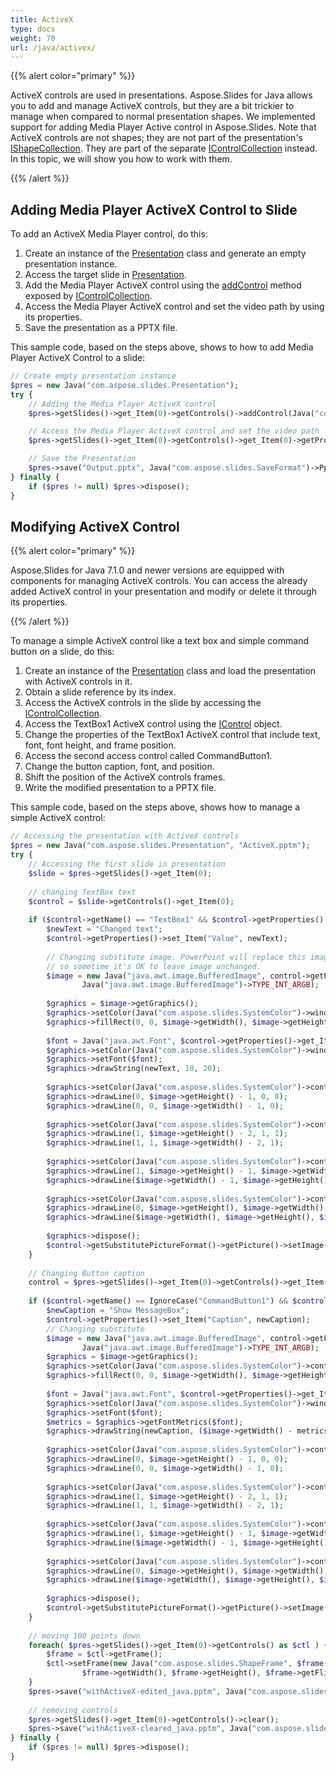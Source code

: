 ```yaml
---
title: ActiveX
type: docs
weight: 70
url: /java/activex/
---
```



{{% alert color="primary" %}} 

ActiveX controls are used in presentations. Aspose.Slides for Java allows you to add and manage ActiveX controls, but they are a bit trickier to manage when compared to normal presentation shapes. We implemented support for adding Media Player Active control in Aspose.Slides. Note that ActiveX controls are not shapes; they are not part of the presentation's [IShapeCollection](http://www.aspose.com/api/java/slides/com.aspose.slides/interfaces/IShapeCollection). They are part of the separate [IControlCollection](http://www.aspose.com/api/java/slides/com.aspose.slides/interfaces/IControlCollection) instead. In this topic, we will show you how to work with them. 

{{% /alert %}} 

## **Adding Media Player ActiveX Control to Slide**
To add an ActiveX Media Player control, do this:

1. Create an instance of the [Presentation](http://www.aspose.com/api/java/slides/com.aspose.slides/classes/Presentation) class and generate an empty presentation instance.
1. Access the target slide in [Presentation](http://www.aspose.com/api/java/slides/com.aspose.slides/classes/Presentation).
1. Add the Media Player ActiveX control using the [addControl](https://apireference.aspose.com/slides/java/com.aspose.slides/IControlCollection#addControl-int-float-float-float-float-) method exposed by [IControlCollection](http://www.aspose.com/api/java/slides/com.aspose.slides/interfaces/IControlCollection).
1. Access the Media Player ActiveX control and set the video path by using its properties.
1. Save the presentation as a PPTX file.

This sample code, based on the steps above, shows to how to add Media Player ActiveX Control to a slide:

```php
// Create empty presentation instance
$pres = new Java("com.aspose.slides.Presentation");
try {
    // Adding the Media Player ActiveX control
    $pres->getSlides()->get_Item(0)->getControls()->addControl(Java("com.aspose.slides.ControlType")->WindowsMediaPlayer, 100, 100, 400, 400);

    // Access the Media Player ActiveX control and set the video path
    $pres->getSlides()->get_Item(0)->getControls()->get_Item(0)->getProperties()->set_Item("URL", "Wildlife.wmv");

    // Save the Presentation
    $pres->save("Output.pptx", Java("com.aspose.slides.SaveFormat")->Pptx);
} finally {
    if ($pres != null) $pres->dispose();
}
```

## **Modifying ActiveX Control**
{{% alert color="primary" %}} 

Aspose.Slides for Java 7.1.0 and newer versions are equipped with components for managing ActiveX controls. You can access the already added ActiveX control in your presentation and modify or delete it through its properties.

{{% /alert %}} 

To manage a simple ActiveX control like a text box and simple command button on a slide, do this:

1. Create an instance of the [Presentation](http://www.aspose.com/api/java/slides/com.aspose.slides/classes/Presentation) class and load the presentation with ActiveX controls in it.
1. Obtain a slide reference by its index.
1. Access the ActiveX controls in the slide by accessing the [IControlCollection](http://www.aspose.com/api/java/slides/com.aspose.slides/interfaces/IControlCollection).
1. Access the TextBox1 ActiveX control using the [IControl](http://www.aspose.com/api/java/slides/com.aspose.slides/interfaces/IControl) object.
1. Change the properties of the TextBox1 ActiveX control that include text, font, font height, and frame position.
1. Access the second access control called CommandButton1.
1. Change the button caption, font, and position.
1. Shift the position of the ActiveX controls frames.
1. Write the modified presentation to a PPTX file.

This sample code, based on the steps above, shows how to manage a simple ActiveX control: 

```php
// Accessing the presentation with ActiveX controls
$pres = new Java("com.aspose.slides.Presentation", "ActiveX.pptm");
try {
    // Accessing the first slide in presentation
    $slide = $pres->getSlides()->get_Item(0);
    
    // changing TextBox text
    $control = $slide->getControls()->get_Item(0);
    
    if ($control->getName() == "TextBox1" && $control->getProperties() != null) {
        $newText = "Changed text";
        $control->getProperties()->set_Item("Value", newText);
    
        // Changing substitute image. PowerPoint will replace this image during activeX activation, 
        // so sometime it's OK to leave image unchanged.
        $image = new Java("java.awt.image.BufferedImage", control->getFrame()->getWidth(), $control->getFrame()->getHeight(),
                Java("java.awt.image.BufferedImage")->TYPE_INT_ARGB);
    
        $graphics = $image->getGraphics();
        $graphics->setColor(Java("com.aspose.slides.SystemColor")->window);
        $graphics->fillRect(0, 0, $image->getWidth(), $image->getHeight());
    
        $font = Java("java.awt.Font", $control->getProperties()->get_Item("FontName"), Java("java.awt.Font")->PLAIN, 16);
        $graphics->setColor(Java("com.aspose.slides.SystemColor")->windowText);
        $graphics->setFont($font);
        $graphics->drawString(newText, 10, 20);
    
        $graphics->setColor(Java("com.aspose.slides.SystemColor")->controlShadow);
        $graphics->drawLine(0, $image->getHeight() - 1, 0, 0);
        $graphics->drawLine(0, 0, $image->getWidth() - 1, 0);
    
        $graphics->setColor(Java("com.aspose.slides.SystemColor")->controlDkShadow);
        $graphics->drawLine(1, $image->getHeight() - 2, 1, 1);
        $graphics->drawLine(1, 1, $image->getWidth() - 2, 1);
    
        $graphics->setColor(Java("com.aspose.slides.SystemColor")->controlHighlight);
        $graphics->drawLine(1, $image->getHeight() - 1, $image->getWidth() - 1, $image->getHeight() - 1);
        $graphics->drawLine($image->getWidth() - 1, $image->getHeight() - 1, $image->getWidth() - 1, 1);
    
        $graphics->setColor(Java("com.aspose.slides.SystemColor")->controlLtHighlight);
        $graphics->drawLine(0, $image->getHeight(), $image->getWidth(), $image->getHeight());
        $graphics->drawLine($image->getWidth(), $image->getHeight(), $image->getWidth(), 0);
    
        $graphics->dispose();
        $control->getSubstitutePictureFormat()->getPicture()->setImage($pres->getImages()->addImage($image));
    }
    
    // Changing Button caption
    control = $pres->getSlides()->get_Item(0)->getControls()->get_Item(1);
    
    if ($control->getName() == IgnoreCase("CommandButton1") && $control->getProperties() != null) {
        $newCaption = "Show MessageBox";
        $control->getProperties()->set_Item("Caption", newCaption);
        // Changing substitute
        $image = new Java("java.awt.image.BufferedImage", control->getFrame()->getWidth(), $control->getFrame()->getHeight(),
                Java("java.awt.image.BufferedImage")->TYPE_INT_ARGB);
        $graphics = $image->getGraphics();
        $graphics->setColor(Java("com.aspose.slides.SystemColor")->control);
        $graphics->fillRect(0, 0, $image->getWidth(), $image->getHeight());
    
        $font = Java("java.awt.Font", $control->getProperties()->get_Item("FontName"), Java("java.awt.Font")->PLAIN, 16);
        $graphics->setColor(Java("com.aspose.slides.SystemColor")->windowText);
        $graphics->setFont($font);
        $metrics = $graphics->getFontMetrics($font);
        $graphics->drawString(newCaption, ($image->getWidth() - metrics->stringWidth(newCaption)) / 2, 20);
    
        $graphics->setColor(Java("com.aspose.slides.SystemColor")->controlLtHighlight);
        $graphics->drawLine(0, $image->getHeight() - 1, 0, 0);
        $graphics->drawLine(0, 0, $image->getWidth() - 1, 0);
    
        $graphics->setColor(Java("com.aspose.slides.SystemColor")->controlHighlight);
        $graphics->drawLine(1, $image->getHeight() - 2, 1, 1);
        $graphics->drawLine(1, 1, $image->getWidth() - 2, 1);
    
        $graphics->setColor(Java("com.aspose.slides.SystemColor")->controlShadow);
        $graphics->drawLine(1, $image->getHeight() - 1, $image->getWidth() - 1, $image->getHeight() - 1);
        $graphics->drawLine($image->getWidth() - 1, $image->getHeight() - 1, $image->getWidth() - 1, 1);
    
        $graphics->setColor(Java("com.aspose.slides.SystemColor")->controlDkShadow);
        $graphics->drawLine(0, $image->getHeight(), $image->getWidth(), $image->getHeight());
        $graphics->drawLine($image->getWidth(), $image->getHeight(), $image->getWidth(), 0);
    
        $graphics->dispose();
        $control->getSubstitutePictureFormat()->getPicture()->setImage($pres->getImages()->addImage($image));
    }
    
    // moving 100 points down
    foreach( $pres->getSlides()->get_Item(0)->getControls() as $ctl ) {
        $frame = $ctl->getFrame();
        $ctl->setFrame(new Java("com.aspose.slides.ShapeFrame", $frame->getX(), $frame->getY() + 100,
                $frame->getWidth(), $frame->getHeight(), $frame->getFlipH(), $frame->getFlipV(), $frame->getRotation()));
    }
    $pres->save("withActiveX-edited_java.pptm", Java("com.aspose.slides.SaveFormat")->Pptm);
    
    // removing controls
    $pres->getSlides()->get_Item(0)->getControls()->clear();
    $pres->save("withActiveX-cleared_java.pptm", Java("com.aspose.slides.SaveFormat")->Pptm);
} finally {
    if ($pres != null) $pres->dispose();
}
```
